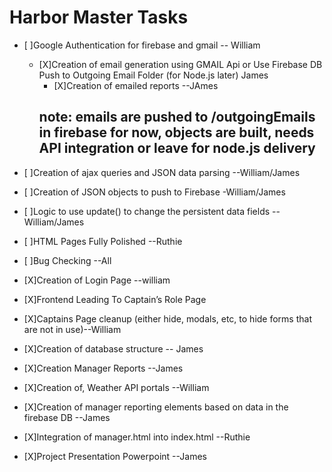 # Harbor Master Tasks
- [ ]Google Authentication for firebase and gmail -- William
	- [X]Creation of email generation using GMAIL Api or Use Firebase DB Push to Outgoing Email Folder (for Node.js later) James 
		- [X]Creation of emailed reports --JAmes  
		## note: emails are pushed to /outgoingEmails in firebase for now, objects are built, needs API integration or leave for node.js delivery
		



- [ ]Creation of ajax queries and JSON data parsing --William/James
- [ ]Creation of JSON objects to push to Firebase -William/James
- [ ]Logic to use update() to change the persistent data fields --William/James
- [ ]HTML Pages Fully Polished --Ruthie
- [ ]Bug Checking --All


- [X]Creation of Login Page  --william
- [X]Frontend Leading To Captain’s Role Page
- [X]Captains Page cleanup (either hide, modals, etc, to hide forms that are not in use)--William
- [X]Creation of database structure -- James
- [X]Creation Manager Reports --James
- [X]Creation of, Weather API portals --William
- [X]Creation of manager reporting elements based on data in the firebase DB --James
- [X]Integration of manager.html into index.html --Ruthie
- [X]Project Presentation Powerpoint --James




